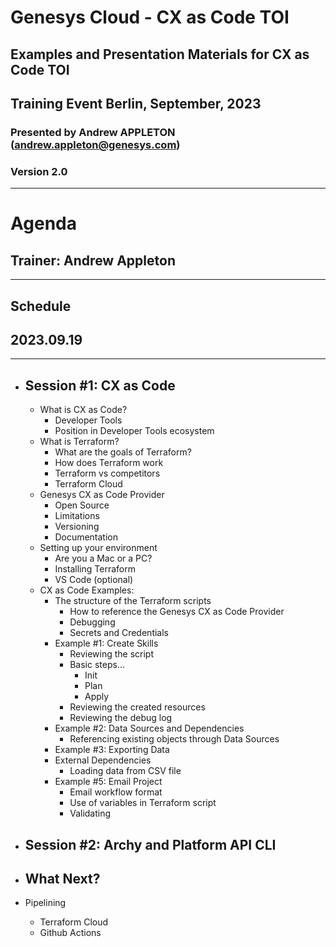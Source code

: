 # Genesys Cloud - CX as Code TOI
## Examples and Presentation Materials for CX as Code TOI
## Training Event Berlin, September, 2023
### Presented by Andrew APPLETON (andrew.appleton@genesys.com)
### Version 2.0
---

# Agenda
## Trainer: Andrew Appleton
---
## Schedule
## 2023.09.19

---

* ## Session #1: CX as Code ##
    * What is CX as Code?
        * Developer Tools
        * Position in Developer Tools ecosystem
    * What is Terraform?
        * What are the goals of Terraform?
        * How does Terraform work
        * Terraform vs competitors
        * Terraform Cloud
    * Genesys CX as Code Provider
        * Open Source
        * Limitations
        * Versioning
        * Documentation
    * Setting up your environment
        * Are you a Mac or a PC?
        * Installing Terraform
        * VS Code (optional)
    * CX as Code Examples:
        * The structure of the Terraform scripts
            * How to reference the Genesys CX as Code Provider
            * Debugging
            * Secrets and Credentials
        * Example #1: Create Skills
            * Reviewing the script
            * Basic steps...
                * Init
                * Plan
                * Apply
            * Reviewing the created resources
            * Reviewing the debug log
        * Example #2: Data Sources and Dependencies
            * Referencing existing objects through Data Sources
        * Example #3: Exporting Data
        * External Dependencies
            * Loading data from CSV file
        * Example #5: Email Project
            * Email workflow format
            * Use of variables in Terraform script
            * Validating
        
* ## Session #2: Archy and Platform API CLI ##

* ## What Next? ##
* Pipelining
    * Terraform Cloud
    * Github Actions

